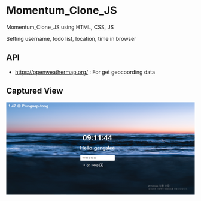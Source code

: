 # Momentum_Clone_JS
Momentum_Clone_JS using HTML, CSS, JS

Setting username, todo list, location, time in browser


## API
- https://openweathermap.org/ : For get geocoording data

## Captured View

![titleImg](./images/titleImg.png)
